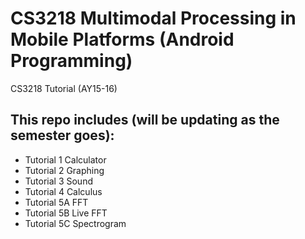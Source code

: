 # CS3218 Multimodal Processing in Mobile Platforms (Android Programming)
CS3218 Tutorial (AY15-16)

## This repo includes (will be updating as the semester goes):
* Tutorial 1 Calculator
* Tutorial 2 Graphing
* Tutorial 3 Sound
* Tutorial 4 Calculus
* Tutorial 5A FFT
* Tutorial 5B Live FFT
* Tutorial 5C Spectrogram
